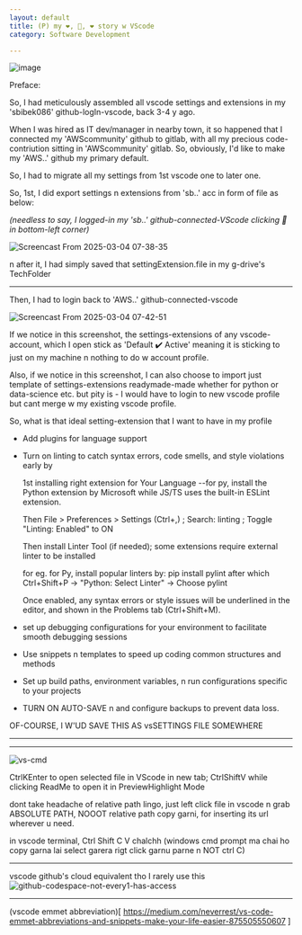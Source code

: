 ```yaml
---
layout: default
title: (P) my ❤️, 👺, ❤️ story w VScode
category: Software Development

---
```


![image](https://github.com/user-attachments/assets/565d29a7-ec9b-4c07-9aca-4e76c2e741ec)

Preface:

So, I had meticulously assembled all vscode settings and extensions in my 'sbibek086' github-logIn-vscode, back 3-4 y ago.

When I was hired as IT dev/manager in nearby town, it so happened that I connected my 'AWScommunity' github to gitlab, with all my precious code-contriution sitting in 'AWScommunity' gitlab. So, obviously, I'd like to make my 'AWS..' github my primary default.

So, I had to migrate all my settings from 1st vscode one to later one.

So, 1st, I did export settings n extensions from 'sb..' acc in form of file as below: 

_(needless to say, I logged-in my 'sb..' github-connected-VScode clicking 👤 in bottom-left corner)_

![Screencast From 2025-03-04 07-38-35](https://github.com/user-attachments/assets/0e48c400-bc34-4650-8839-194869379384)

n after it, I had simply saved that settingExtension.file in my g-drive's TechFolder 

---
Then, I had to login back to 'AWS..' github-connected-vscode

![Screencast From 2025-03-04 07-42-51](https://github.com/user-attachments/assets/13e51be9-118c-41dc-88f3-1f2a3fcdafe6)

If we notice in this screenshot, the settings-extensions of any vscode-account, which I open stick as 'Default ✔️ Active' meaning it is sticking to just on my machine n nothing to do w account profile.

Also, if we notice in this screenshot, I can also choose to import just template of settings-extensions readymade-made whether for python or data-science etc. but pity is - I would have to login to new vscode profile but cant merge w my existing vscode profile.


So, what is that ideal setting-extension that I want to have in my profile

-  Add plugins for language support
   
-  Turn on linting to catch syntax errors, code smells, and style violations early by
 
    1st installing right extension for Your Language --for py, install the Python extension by Microsoft while JS/TS uses the built-in ESLint extension. 

    Then File > Preferences > Settings (Ctrl+,) ; Search: linting ; Toggle "Linting: Enabled" to ON

    Then install Linter Tool (if needed); some extensions require external linter to be installed 

    for eg. for Py, install popular linters by: pip install pylint after which Ctrl+Shift+P → "Python: Select Linter" → Choose pylint 

    Once enabled, any syntax errors or style issues will be underlined in the editor, and shown in the Problems tab (Ctrl+Shift+M).

-  set up debugging configurations for your environment to facilitate smooth debugging sessions

-  Use snippets n templates to speed up coding common structures and methods

-  Set up build paths, environment variables, n run configurations specific to your projects

-  TURN ON AUTO-SAVE n and configure backups to prevent data loss.

 OF-COURSE, I W'UD SAVE THIS AS vsSETTINGS FILE SOMEWHERE

---
---
![vs-cmd](https://github.com/user-attachments/assets/c04274f7-56e0-4703-8328-762d61a8a070)

CtrlKEnter to open selected file in VScode in new tab; CtrlShiftV while clicking ReadMe to open it in PreviewHighlight Mode

dont take headache of relative path lingo, just left click file in vscode n grab ABSOLUTE PATH, NOOOT relative path copy garni, for inserting its url wherever u need.

in vscode terminal, Ctrl Shift C V chalchh (windows cmd prompt ma chai ho copy garna lai select garera rigt click garnu parne n NOT ctrl C)

---
vscode github's cloud equivalent tho I rarely use this
![github-codespace-not-every1-has-access](https://user-images.githubusercontent.com/11883023/192343170-aaa3d50b-7620-4856-9d37-3b64842ef2b6.png)

---
(vscode emmet abbreviation)[ https://medium.com/neverrest/vs-code-emmet-abbreviations-and-snippets-make-your-life-easier-875505550607   ]


